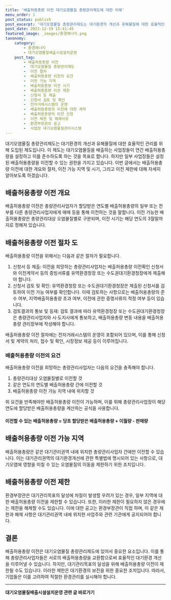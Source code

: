 ```yaml
---
title: '배출허용총량 이전 대기오염물질 총량관리제도에 대한 이해'
menu_order: 1
post_status: publish
post_excerpt: '대기오염물질 총량관리제도는 대기환경의 개선과 유해물질에 대한 효율적인 관리를 위해 도입된 제도입니다. 이 제도는 대기오염물질을 배출하는 사업장들이 연간 배출허용총량을 설정하고 이를 준수하도록 하는 것을 목표로 합니다. 하지만 일부 사업장들은 설정된 배출허용총량을 이전할 수 있는 권한을 가지고 있습니다. 이번 글에서는 배출허용총량 이전에 대한 개요와 절차, 이전 가능 지역 및 시기, 그리고 이전 제한에 대해 자세히 알아보도록 하겠습니다.'
post_date: 2023-12-19 15:41:45
featured_image: _images/환경에너지.png
taxonomy:
    category:
        - 환경에너지
        - 대기오염물질배출시설설치운영
    post_tag:
        - 배출허용총량 이전
        -  대기오염물질 총량관리제도
        -  이전 절차
        -  배출허용총량 이전의 요건
        -  이전 가능 지역
        -  배출허용총량 이전 시기
        -  배출허용총량 이전 제한
        -  신청서 등 제출
        -  신청서 검토 및 확인
        -  전자거래시스템의 운영
        -  배출허용총량의 이전에 대한 계약
        -  배출허용총량의 이전 신청
        -  이전 제한 및 해제사유
        -  환경부장관의 공고
        -  사업장 대기오염물질관리시스템
---
```



대기오염물질 총량관리제도는 대기환경의 개선과 유해물질에 대한 효율적인 관리를 위해 도입된 제도입니다. 이 제도는 대기오염물질을 배출하는 사업장들이 연간 배출허용총량을 설정하고 이를 준수하도록 하는 것을 목표로 합니다. 하지만 일부 사업장들은 설정된 배출허용총량을 이전할 수 있는 권한을 가지고 있습니다. 이번 글에서는 배출허용총량 이전에 대한 개요와 절차, 이전 가능 지역 및 시기, 그리고 이전 제한에 대해 자세히 알아보도록 하겠습니다.

## 배출허용총량 이전 개요

배출허용총량 이전은 총량관리사업자가 할당받은 연도별 배출허용총량의 일부 또는 전부를 다른 총량관리사업자에게 매매 등을 통해 이전하는 것을 말합니다. 이전 가능한 배출허용총량은 총량관리대상 오염물질별로 구분되며, 이전 시기는 해당 연도의 3월말까지로 정해져 있습니다.

## 배출허용총량 이전 절차 도

배출허용총량 이전을 위해서는 다음과 같은 절차가 필요합니다.
1. 신청서 등 제출: 이전을 희망하는 총량관리사업자는 배출허용총량 이전확인 신청서와 이전계약서 등의 증빙서류를 유역환경청장 또는 수도권대기환경청장에게 제출해야 합니다.
2. 신청서 검토 및 확인: 유역환경청장 또는 수도권대기환경청장은 제출된 신청서를 검토하여 이전 가능 여부를 확인합니다. 이때 검토하는 사항으로는 배출허용총량의 준수 여부, 지역배출허용총량 초과 여부, 이전에 관한 증명서류의 적정 여부 등이 있습니다.
3. 검토결과의 통보 및 등재: 검토 결과에 따라 유역환경청장 또는 수도권대기환경청장은 총량관리사업자와 시·도지사에게 통보하고, 배출허용총량 변동 내용을 배출허용총량 관리장부에 작성해야 합니다.

배출허용총량 이전 절차에는 전자거래시스템의 운영이 포함되어 있으며, 이를 통해 신청서 및 계약의 처리, 접수 및 확인, 시장정보 제공 등이 이루어집니다.

### 배출허용총량 이전의 요건

배출허용총량 이전을 희망하는 총량관리사업자는 다음의 요건을 충족해야 합니다.
1. 총량관리대상 오염물질별로 이전할 것
2. 같은 연도의 연도별 배출허용총량 간에 이전할 것
3. 배출허용총량 이전 가능 지역 내에 위치할 것

위 요건을 만족해야만 배출허용총량 이전이 가능하며, 이를 위해 총량관리사업장이 해당 연도에 할당받은 배출허용총량을 계산하는 공식을 사용합니다.

#### 이전할 수 있는 배출허용총량 = 당초 할당받은 배출허용총량 + 이월량 - 판매량

## 배출허용총량 이전 가능 지역

배출허용총량은 같은 대기관리권역 내에 위치한 총량관리사업자 간에만 이전할 수 있습니다. 이는 대기관리권역의 대기환경개선에 관한 특별법에 명시되어 있는 사항으로, 대기오염에 영향을 미칠 수 있는 오염물질의 이동을 제한하기 위한 조치입니다.

## 배출허용총량 이전 제한

환경부장관은 대기관리목표의 달성에 차질이 발생할 우려가 있는 경우, 일부 지역에 대한 배출허용총량 이전을 제한할 수 있습니다. 또한, 이러한 제한이 필요하지 않은 경우에는 제한을 해제할 수도 있습니다. 이에 대한 공고는 환경부장관이 직접 하며, 이 같은 제한과 해제 사항은 대기관리권역 내에 위치한 사업주와 관련 기관에게 공지되어야 합니다.

## 결론

배출허용총량 이전은 대기오염물질 총량관리제도에 있어서 중요한 요소입니다. 이를 통해 총량관리사업자들은 서로의 배출허용총량을 교환함으로써 효율적인 대기환경 개선을 이루어낼 수 있습니다. 하지만, 대기관리목표의 달성을 위해 배출허용총량 이전이 제한될 수도 있습니다. 이러한 제한은 대기환경의 보전을 위한 중요한 조치입니다. 따라서, 기업들은 이를 고려하여 적절한 환경관리를 실시해야 합니다.
<!-- wp:separator -->
<hr class="wp-block-separator has-alpha-channel-opacity"/>
<!-- /wp:separator -->

<!-- wp:group {"backgroundColor":"base","layout":{"type":"constrained"}} -->
<div class="wp-block-group has-base-background-color has-background"><!-- wp:paragraph {"align":"center","fontSize":"medium"} -->
<p class="has-text-align-center has-large-font-size"><strong>대기오염물질배출시설설치운영 관련 글 바로가기</strong></p>
<!-- /wp:paragraph -->


<!-- wp:latest-posts
{"categories":[{"id":35038,"count":19,"description":"","link":"https://uknowlaw.com/category/%eb%8c%80%ea%b8%b0%ec%98%a4%ec%97%bc%eb%ac%bc%ec%a7%88%eb%b0%b0%ec%b6%9c%ec%8b%9c%ec%84%a4%ec%84%a4%ec%b9%98%ec%9a%b4%ec%98%81/","name":"대기오염물질배출시설설치운영","slug":"대기오염물질배출시설설치운영","taxonomy":"category","parent":0,"meta":[],"_links":{"self":[{"href":"https://uknowlaw.com/wp-json/wp/v2/categories/35038"}],"collection":[{"href":"https://uknowlaw.com/wp-json/wp/v2/categories"}],"about":[{"href":"https://uknowlaw.com/wp-json/wp/v2/taxonomies/category"}],"wp:post_type":[{"href":"https://uknowlaw.com/wp-json/wp/v2/posts?categories=35038"}],"curies":[{"name":"wp","href":"https://api.w.org/{rel}","templated":true}]}}],"postsToShow":100,"excerptLength":28,"postLayout":"grid","columns":2,"featuredImageAlign":"left","featuredImageSizeSlug":"large","fontSize":"small"} /--></div>
<!-- /wp:group -->